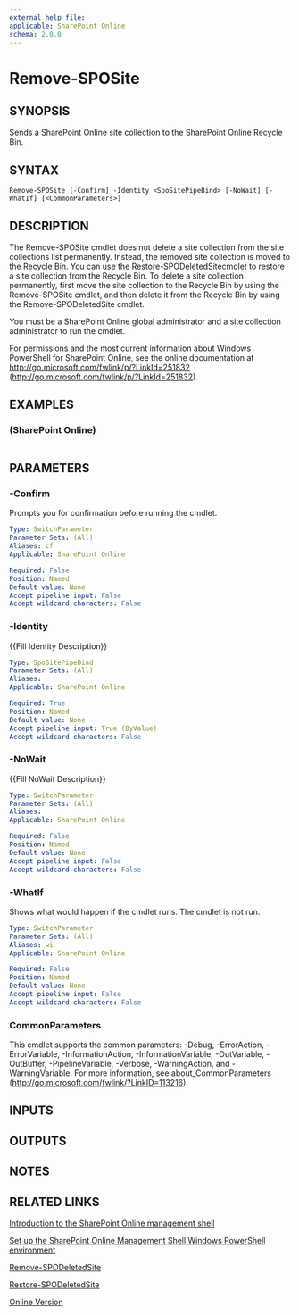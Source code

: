 ```yaml
---
external help file: 
applicable: SharePoint Online
schema: 2.0.0
---
```


# Remove-SPOSite

## SYNOPSIS
Sends a SharePoint Online site collection to the SharePoint Online Recycle Bin.

## SYNTAX

```
Remove-SPOSite [-Confirm] -Identity <SpoSitePipeBind> [-NoWait] [-WhatIf] [<CommonParameters>]
```

## DESCRIPTION
The Remove-SPOSite cmdlet does not delete a site collection from the site collections list permanently.
Instead, the removed site collection is moved to the Recycle Bin.
You can use the Restore-SPODeletedSitecmdlet to restore a site collection from the Recycle Bin.
To delete a site collection permanently, first move the site collection to the Recycle Bin by using the Remove-SPOSite cmdlet, and then delete it from the Recycle Bin by using the Remove-SPODeletedSite cmdlet.

You must be a SharePoint Online global administrator and a site collection administrator to run the cmdlet.

For permissions and the most current information about Windows PowerShell for SharePoint Online, see the online documentation at http://go.microsoft.com/fwlink/p/?LinkId=251832 (http://go.microsoft.com/fwlink/p/?LinkId=251832).

## EXAMPLES

###   (SharePoint Online)
```

```

## PARAMETERS

### -Confirm
Prompts you for confirmation before running the cmdlet.

```yaml
Type: SwitchParameter
Parameter Sets: (All)
Aliases: cf
Applicable: SharePoint Online

Required: False
Position: Named
Default value: None
Accept pipeline input: False
Accept wildcard characters: False
```

### -Identity
{{Fill Identity Description}}

```yaml
Type: SpoSitePipeBind
Parameter Sets: (All)
Aliases: 
Applicable: SharePoint Online

Required: True
Position: Named
Default value: None
Accept pipeline input: True (ByValue)
Accept wildcard characters: False
```

### -NoWait
{{Fill NoWait Description}}

```yaml
Type: SwitchParameter
Parameter Sets: (All)
Aliases: 
Applicable: SharePoint Online

Required: False
Position: Named
Default value: None
Accept pipeline input: False
Accept wildcard characters: False
```

### -WhatIf
Shows what would happen if the cmdlet runs.
The cmdlet is not run.

```yaml
Type: SwitchParameter
Parameter Sets: (All)
Aliases: wi
Applicable: SharePoint Online

Required: False
Position: Named
Default value: None
Accept pipeline input: False
Accept wildcard characters: False
```

### CommonParameters
This cmdlet supports the common parameters: -Debug, -ErrorAction, -ErrorVariable, -InformationAction, -InformationVariable, -OutVariable, -OutBuffer, -PipelineVariable, -Verbose, -WarningAction, and -WarningVariable. For more information, see about_CommonParameters (http://go.microsoft.com/fwlink/?LinkID=113216).

## INPUTS

## OUTPUTS

## NOTES

## RELATED LINKS

[Introduction to the SharePoint Online management shell]()

[Set up the SharePoint Online Management Shell Windows PowerShell environment]()

[Remove-SPODeletedSite]()

[Restore-SPODeletedSite]()

[Online Version](http://technet.microsoft.com/EN-US/library/751a6f18-4fc1-42f2-a2b3-d58fa9c761fe(Office.15).aspx)

